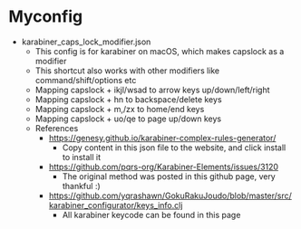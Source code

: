 # Myconfig

- karabiner_caps_lock_modifier.json
  - This config is for karabiner on macOS, which makes capslock as a modifier
  - This shortcut also works with other modifiers like command/shift/options etc
  - Mapping capslock + ikjl/wsad to arrow keys up/down/left/right
  - Mapping capslock + hn to backspace/delete keys
  - Mapping capslock + m,/zx to home/end keys
  - Mapping capslock + uo/qe to page up/down keys
  - References
    - https://genesy.github.io/karabiner-complex-rules-generator/
      - Copy content in this json file to the website, and click install to install it
    - https://github.com/pqrs-org/Karabiner-Elements/issues/3120
      - The original method was posted in this github page, very thankful :)
    - https://github.com/yqrashawn/GokuRakuJoudo/blob/master/src/karabiner_configurator/keys_info.clj
      - All karabiner keycode can be found in this page